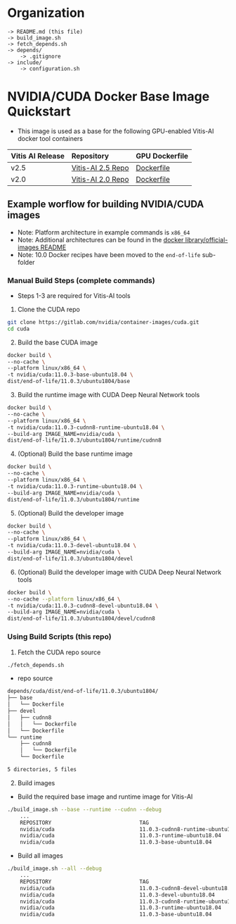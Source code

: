 [//]: # (Readme.md - NVIDIA/CUDA:11.0.3-CUDNN8-RUNTIME-UBUNTU18.04 Docker Image)

# Organization
```
-> README.md (this file)
-> build_image.sh
-> fetch_depends.sh
-> depends/
	-> .gitignore
-> include/
	-> configuration.sh
```

# NVIDIA/CUDA Docker Base Image Quickstart
- This image is used as a base for the following GPU-enabled Vitis-AI docker tool containers

| Vitis AI Release | Repository                    | GPU Dockerfile         |
|:-----------------|:------------------------------|:-----------------------|
| v2.5             | [Vitis-AI 2.5 Repo][vai25]    | [Dockerfile][vai25df]  |
| v2.0             | [Vitis-AI 2.0 Repo][vai20]    | [Dockerfile][vai20df]  |

[vai20]: https://github.com/Xilinx/Vitis-AI/tree/2.0
[vai25]: https://github.com/Xilinx/Vitis-AI/tree/2.5

[vai20df]: https://github.com/Xilinx/Vitis-AI/blob/d07ac7474f5f4c36575cbc3d0a31c509167a56b6/setup/docker/dockerfiles/vitis-ai-gpu.Dockerfile#L1
[vai25df]: https://github.com/Xilinx/Vitis-AI/blob/efe6bc9e1ab606f251cee87874e870871202ac99/docker/dockerfiles/vitis-ai-gpu.Dockerfile#L1

## Example worflow for building NVIDIA/CUDA images
- Note: Platform architecture in example commands is ```x86_64```
- Note: Additional architectures can be found in the [docker library/official-images README](https://github.com/docker-library/official-images#architectures-other-than-amd64)
- Note: 10.0 Docker recipes have been moved to the ```end-of-life``` sub-folder

### Manual Build Steps (complete commands)
- Steps 1-3 are required for Vitis-AI tools 
1. Clone the CUDA repo
```bash
git clone https://gitlab.com/nvidia/container-images/cuda.git
cd cuda
```

2. Build the base CUDA image
```bash
docker build \
--no-cache \
--platform linux/x86_64 \
-t nvidia/cuda:11.0.3-base-ubuntu18.04 \
dist/end-of-life/11.0.3/ubuntu1804/base
```

3. Build the runtime image with CUDA Deep Neural Network tools
```bash
docker build \
--no-cache \
--platform linux/x86_64 \
-t nvidia/cuda:11.0.3-cudnn8-runtime-ubuntu18.04 \
--build-arg IMAGE_NAME=nvidia/cuda \
dist/end-of-life/11.0.3/ubuntu1804/runtime/cudnn8
```

4. (Optional) Build the base runtime image
```bash
docker build \
--no-cache \
--platform linux/x86_64 \
-t nvidia/cuda:11.0.3-runtime-ubuntu18.04 \
--build-arg IMAGE_NAME=nvidia/cuda \
dist/end-of-life/11.0.3/ubuntu1804/runtime
```

5. (Optional) Build the developer image
```bash
docker build \
--no-cache \
--platform linux/x86_64 \
-t nvidia/cuda:11.0.3-devel-ubuntu18.04 \
--build-arg IMAGE_NAME=nvidia/cuda \
dist/end-of-life/11.0.3/ubuntu1804/devel
```

6. (Optional) Build the developer image with CUDA Deep Neural Network tools
```bash
docker build \
--no-cache --platform linux/x86_64 \
-t nvidia/cuda:11.0.3-cudnn8-devel-ubuntu18.04 \
--build-arg IMAGE_NAME=nvidia/cuda \
dist/end-of-life/11.0.3/ubuntu1804/devel/cudnn8
```

### Using Build Scripts (this repo)

1. Fetch the CUDA repo source

```bash
./fetch_depends.sh
```

- repo source
```bash
depends/cuda/dist/end-of-life/11.0.3/ubuntu1804/
├── base
│   └── Dockerfile
├── devel
│   ├── cudnn8
│   │   └── Dockerfile
│   └── Dockerfile
└── runtime
    ├── cudnn8
    │   └── Dockerfile
    └── Dockerfile

5 directories, 5 files
```

2. Build images
- Build the required base image and runtime image for Vitis-AI
```bash
./build_image.sh --base --runtime --cudnn --debug
	...
	REPOSITORY                            TAG                                 IMAGE ID       CREATED             SIZE
    nvidia/cuda                           11.0.3-cudnn8-runtime-ubuntu18.04   d3ad1f4bf2e5   5 minutes ago       2.05GB
    nvidia/cuda                           11.0.3-runtime-ubuntu18.04          a85ebfe96579   5 minutes ago       2.05GB
    nvidia/cuda                           11.0.3-base-ubuntu18.04             8108103ccce9   6 minutes ago       111MB
```

- Build all images
```bash
./build_image.sh --all --debug
	...
    REPOSITORY                            TAG                                 IMAGE ID       CREATED             SIZE
    nvidia/cuda                           11.0.3-cudnn8-devel-ubuntu18.04     b4e8dcb04dda   4 minutes ago       3.97GB
    nvidia/cuda                           11.0.3-devel-ubuntu18.04            3953f9d1bbe6   4 minutes ago       3.97GB
    nvidia/cuda                           11.0.3-cudnn8-runtime-ubuntu18.04   d3ad1f4bf2e5   5 minutes ago       2.05GB
    nvidia/cuda                           11.0.3-runtime-ubuntu18.04          a85ebfe96579   5 minutes ago       2.05GB
    nvidia/cuda                           11.0.3-base-ubuntu18.04             8108103ccce9   6 minutes ago       111MB
```
